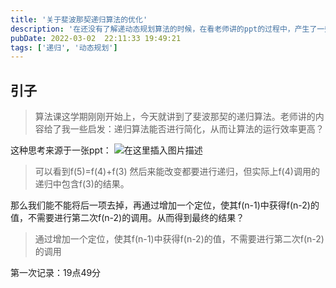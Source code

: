 ```yaml
---
title: '关于斐波那契递归算法的优化'
description: '在还没有了解递动态规划算法的时候，在看老师讲的ppt的过程中，产生了一些想法'
pubDate: 2022-03-02  22:11:33 19:49:21
tags: ['递归', '动态规划']
---
```



## 引子

> 算法课这学期刚刚开始上，今天就讲到了斐波那契的递归算法。老师讲的内容给了我一些启发：递归算法能否进行简化，从而让算法的运行效率更高？

这种思考来源于一张ppt：
![在这里插入图片描述](https://i-blog.csdnimg.cn/blog_migrate/d9f19c5d1af3e5c2928bcf4c98fbf6a3.png)

> 可以看到f(5)=f(4)+f(3)
> 然后来能改变都要进行递归，但实际上f(4)调用的递归中包含f(3)的结果。


那么我们能不能将后一项去掉，再通过增加一个定位，使其f(n-1)中获得f(n-2)的值，不需要进行第二次f(n-2)的调用。从而得到最终的结果？

> 通过增加一个定位，使其f(n-1)中获得f(n-2)的值，不需要进行第二次f(n-2)的调用

第一次记录：19点49分
